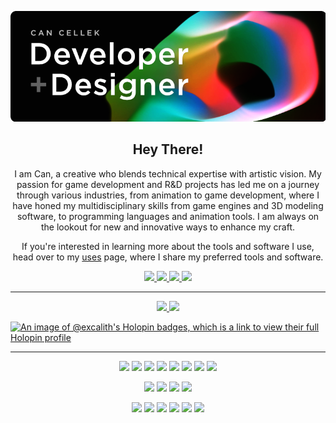 <p align="center">
    <a href="https://cancellek.com" target="_blank" rel="noopener noreferrer">
        <img  max-width="800" max-height="281" src="banner.png">
    </a>
</p>
<h2 align="center">Hey There!</h2>

<p align="center">
I am Can, a creative who blends technical expertise with artistic vision. My passion for game development and R&D projects has led me on a journey through various industries, from animation to game development, where I have honed my multidisciplinary skills from game engines and 3D modeling software, to programming languages and animation tools. I am always on the lookout for new and innovative ways to enhance my craft.
</p>

<p align="center">
If you're interested in learning more about the tools and software I use, head over to my  <a href="https://cancellek.com/uses" target="_blank" rel="noopener noreferrer">uses</a> page, where I share my preferred tools and software.
</p>

<p align="center">
    <a href="https://cancellek.com" target="_blank" rel="noopener noreferrer">
        <img src="https://img.shields.io/badge/Portfolio-000?style=for-the-badge&logo=ghost&logoColor=yellow" height=25>
    </a>
    <a href="https://dev.to/excalith" target="_blank" rel="noopener noreferrer">
        <img src="https://img.shields.io/badge/excalith-0A0A0A?style=for-the-badge&logo=devdotto&logoColor=white" height=25>
    </a>
    <a href="https://linkedin.com/in/cancellek/" target="_blank" rel="noopener noreferrer">
        <img src="https://img.shields.io/badge/linkedin-%230077B5.svg?&style=for-the-badge&logo=linkedin&logoColor=white" height=25>
    </a> 
    <a href="https://polywork.com/excalith/" target="_blank" rel="noopener noreferrer">
        <img src="https://img.shields.io/badge/Polywork-543DE0?style=for-the-badge&logo=polywork&logoColor=white" height=25>
    </a>
</p>

<hr>

<p align=center>  
    <a href="https://github.com/anuraghazra/github-readme-stats">
        <img src="https://github-readme-stats-excalith.vercel.app/api?username=excalith&theme=vision-friendly-dark&bg_color=0a0a0a&show_icons=true&border_radius=5&&count_private=true&include_all_commits=true&custom_title=Github%20Stats&hide=issues&border_color=0a0a0a&line_height=24&title_color=3cc474&icon_color=31a8ff">
    </a>
    <a href="https://github.com/anuraghazra/github-readme-stats">
    <img src="https://github-readme-stats-excalith.vercel.app/api/top-langs/?username=excalith&layout=compact&theme=vision-friendly-dark&bg_color=0a0a0a&border_color=0a0a0a&langs_count=6&custom_title=Top%20Languages&card_width=265&hide=vue,shell,python,html,css,scss,php,javascript,ruby,jupyter%20notebook&title_color=3cc474">
    </a>

[![An image of @excalith's Holopin badges, which is a link to view their full Holopin profile](https://holopin.me/excalith)](https://holopin.io/@excalith)
</p>

<hr>

<p align="center">
    <img src="https://img.shields.io/badge/c%23-%23239120.svg?style=for-the-badge&logo=c-sharp&logoColor=white"/>
    <img src="https://img.shields.io/badge/c++%20-%2300599C.svg?&style=for-the-badge&logo=c%2B%2B&ogoColor=white"/> 
    <img src="https://img.shields.io/badge/python%20-%2314354C.svg?&style=for-the-badge&logo=python&logoColor=white"/> 
    <img src="https://img.shields.io/badge/lua-%232C2D72.svg?style=for-the-badge&logo=lua&logoColor=white"/>
    <img src="https://img.shields.io/badge/javascript%20-%23323330.svg?&style=for-the-badge&logo=javascript&logoColor=%23F7DF1E"/>
    <img src="https://img.shields.io/badge/node.js-6DA55F?style=for-the-badge&logo=node.js&logoColor=white" />
    <img src="https://img.shields.io/badge/react-%2320232a.svg?style=for-the-badge&logo=react&logoColor=%2361DAFB"/>
    <img src="https://img.shields.io/badge/Next-black?style=for-the-badge&logo=next.js&logoColor=white"/>
</p>
 
<p align="center">
    <img src="https://img.shields.io/badge/photoshop-%2331A8FF.svg?style=for-the-badge&logo=adobe%20photoshop&logoColor=white"/>
    <img src="https://img.shields.io/badge/illustrator-%23FF9A00.svg?style=for-the-badge&logo=adobe%20illustrator&logoColor=white"/>
    <img src="https://img.shields.io/badge/After%20Effects-9999FF.svg?style=for-the-badge&logo=Adobe%20After%20Effects&logoColor=white"/>
    <img src="https://img.shields.io/badge/blender-%23F5792A.svg?style=for-the-badge&logo=blender&logoColor=white"/>
</p>

<p align="center">
    <img src="https://img.shields.io/badge/unity-%23000000.svg?style=for-the-badge&logo=unity&logoColor=white"/>
    <img src="https://img.shields.io/badge/unrealengine-%23313131.svg?style=for-the-badge&logo=unrealengine&logoColor=white"/>
    <img src="https://img.shields.io/badge/Terminal-%234D4D4D.svg?style=for-the-badge&logo=windows-terminal&logoColor=white"/>
    <img src="https://img.shields.io/badge/git%20-%23F05033.svg?&style=for-the-badge&logo=git&logoColor=white"/> 
    <img src="https://img.shields.io/badge/mac%20os-000000?style=for-the-badge&logo=macos&logoColor=F0F0F0"/>
    <img src="https://img.shields.io/badge/Linux-FCC624?style=for-the-badge&logo=linux&logoColor=black"/>
</p>




